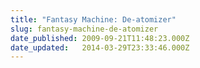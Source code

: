 ```yaml
---
title: "Fantasy Machine: De-atomizer"
slug: fantasy-machine-de-atomizer
date_published: 2009-09-21T11:48:23.000Z
date_updated:   2014-03-29T23:33:46.000Z
---
```



